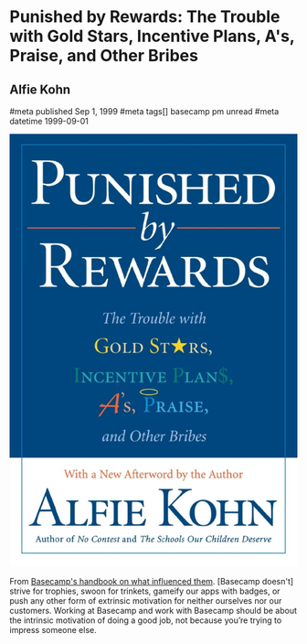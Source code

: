 # Punished by Rewards: The Trouble with Gold Stars, Incentive Plans, A's, Praise, and Other Bribes
## Alfie Kohn
#meta published Sep 1, 1999
#meta tags[] basecamp pm unread
#meta datetime 1999-09-01

![Punished by Rewards: The Trouble with Gold Stars, Incentive Plans, A's, Praise, and Other Bribes](punished-by-rewards.png)

From [Basecamp's handbook on what influenced them](https://basecamp.com/handbook/03-what-influenced-us). [Basecamp doesn't] strive for trophies, swoon for trinkets, gameify our apps with badges, or push any other form of extrinsic motivation for neither ourselves nor our customers. Working at Basecamp and work with Basecamp should be about the intrinsic motivation of doing a good job, not because you’re trying to impress someone else.
